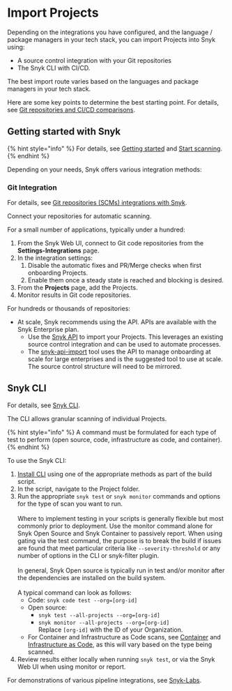 # Import Projects

Depending on the integrations you have configured, and the language / package managers in your tech stack, you can import Projects into Snyk using:&#x20;

* A source control integration with your Git repositories
* The Snyk CLI with CI/CD.

The best import route varies based on the languages and package managers in your tech stack.&#x20;

Here are some key points to determine the best starting point. For details, see [Git repositories and CI/CD comparisons](../../../scm-ide-and-ci-cd-integrations/git-repository-and-ci-cd-integrations-comparisons.md).

## Getting started with Snyk

{% hint style="info" %}
For details, see [Getting started](../../../getting-started/) and [Start scanning](../../../scan-with-snyk/start-scanning.md).
{% endhint %}

Depending on your needs, Snyk offers various integration methods:

### Git Integration

For details, see [Git repositories (SCMs) integrations with Snyk](../../../scm-ide-and-ci-cd-integrations/snyk-scm-integrations/).

Connect your repositories for automatic scanning.

For a small number of applications, typically under a hundred:

1. From the Snyk Web UI, connect to Git code repositories from the **Settings-Integrations** page.
2. In the integration settings:
   1. Disable the automatic fixes and PR/Merge checks when first onboarding Projects.
   2. Enable them once a steady state is reached and blocking is desired.
3. From the **Projects** page, add the Projects.
4. Monitor results in Git code repositories.

For hundreds or thousands of repositories:

* At scale, Snyk recommends using the API. APIs are available with the Snyk Enterprise plan.
  * Use the [Snyk API](../../../snyk-api/) to import your Projects. This leverages an existing source control integration and can be used to automate processes.
  * The  [snyk-api-import](../../../scan-with-snyk/snyk-tools/tool-snyk-api-import/) tool uses the API to manage onboarding at scale for large enterprises and is the suggested tool to use at scale. The source control structure will need to be mirrored.

## Snyk CLI

For details, see [Snyk CLI](../../../snyk-cli/).

The CLI allows granular scanning of individual Projects.&#x20;

{% hint style="info" %}
A command must be formulated for each type of test to perform (open source, code, infrastructure as code, and container).
{% endhint %}

To use the Snyk CLI:

1. [Install CLI](https://docs.snyk.io/snyk-cli/install-or-update-the-snyk-cli) using one of the appropriate methods as part of the build script.
2. In the script, navigate to the Project folder.
3. Run the appropriate `snyk test` or `snyk monitor` commands and options for the type of scan you want to run. \
   \
   Where to implement testing in your scripts is generally flexible but most commonly prior to deployment. Use the monitor command alone for Snyk Open Source and Snyk Container to passively report. When using gating via the test command, the purpose is to break the build if issues are found that meet particular criteria like `--severity-threshold` or any number of options in the CLI or snyk-filter plugin. \
   \
   In general, Snyk Open source is typically run in test and/or monitor after the dependencies are installed on the build system.\
   \
   A typical command can look as follows:
   * Code: `snyk code test --org=[org-id]`
   * Open source:&#x20;
     * `snyk test --all-projects --org=[org-id]`
     * `snyk monitor --all-projects --org=[org-id]`\
       Replace `[org-id]` with the ID of your Organization.
   * For Container and Infrastructure as Code scans, see [Container](../../../scan-with-snyk/snyk-container/scan-container-images.md) and [Infrastructure as Code](../../../scan-with-snyk/snyk-iac/), as this will vary based on the type being scanned.
4. Review results either locally when running `snyk test`, or via the Snyk Web UI when using monitor or report.

For demonstrations of various pipeline integrations, see [Snyk-Labs](https://github.com/snyk-labs/snyk-cicd-integration-examples).

